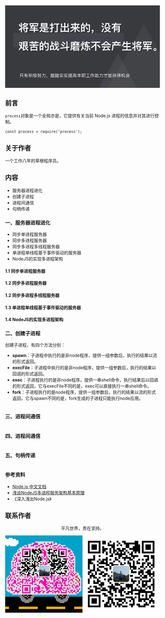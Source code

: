 ![image](../img/timg.jpg)
<br>

## 前言

`process`对象是一个全局亦是，它提供有关当前 Node.js 进程的信息并对其进行控制。

```
const process = require('process');
```

## 关于作者

一个工作八年的草根程序员。

## 内容

- 服务器进程进化
- 创建子进程
- 进程间通信
- 句柄传递

### 一、服务器进程进化

- 同步单进程服务器
- 同步多进程服务器
- 同步多进程多线程服务器
- 单进程单线程基于事件驱动的服务器
- NodeJS的实现多进程架构

#### 1.1 同步单进程服务器

#### 1.2 同步多进程服务器

#### 1.2 同步多进程多线程服务器

#### 1.3 单进程单线程基于事件驱动的服务器

#### 1.4 NodeJS的实现多进程架构

### 二、创建子进程

创建子进程，有四个方法分别：

- **spawn**：子进程中执行的是非node程序，提供一组参数后，执行的结果以流的形式返回。
- **execFile**：子进程中执行的是非node程序，提供一组参数后，执行的结果以回调的形式返回。
- **exec**：子进程执行的是非node程序，提供一串shell命令，执行结果后以回调的形式返回，它与execFile不同的是，exec可以直接执行一串shell命令。
- **fork**：子进程执行的是node程序，提供一组参数后，执行的结果以流的形式返回，它与spawn不同的是，fork生成的子进程只能执行node应用。

```
```

### 三、进程间通信

```
```

### 四、进程间通信

```
```


### 五、句柄传递

```
```

### 参考资料

- [Node.js 中文文档](http://nodejs.cn/api/process.html)
- [浅谈NodeJS多进程服务架构基本原理](https://www.cnblogs.com/tugenhua0707/p/11141076.html)
- 《深入浅出Node.js》

## 联系作者

<div align="center">
    <p>
        平凡世界，贵在坚持。
    </p>
    <img src="../img/contact.png" />
</div>
